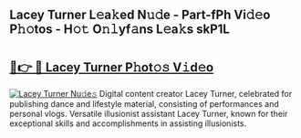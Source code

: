 ## Lacey Turner L𝚎a𝚔ed N𝚞𝚍e - Part-fPh Vi𝚍𝚎o P𝚑𝚘tos - H𝚘𝚝 O𝚗𝚕yf𝚊ns L𝚎a𝚔s skP1L

# <h2><a href="http://kf27b2f.oniu.top/?m=Lacey+Turner">🔗👉 🔴 Lacey Turner P𝚑ot𝚘𝚜 V𝚒d𝚎o</a></h2>

[![Lacey Turner Nu𝚍e𝚜](https://i.imgur.com/0qMVB7G.gif)](http://kf27b2f.oniu.top/?m=Lacey+Turner)
Digital content creator Lacey Turner, celebrated for publishing dance and lifestyle material, consisting of performances and personal vlogs. Versatile illusionist assistant Lacey Turner, known for their exceptional skills and accomplishments in assisting illusionists.  
